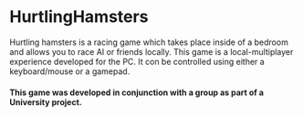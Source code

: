 # HurtlingHamsters

Hurtling hamsters is a racing game which takes place inside of a bedroom and allows you to race AI or friends locally. This game is a local-multiplayer experience developed for the PC. It con be controlled using either a keyboard/mouse or a gamepad. 

#### This game was developed in conjunction with a group as part of a University project.
